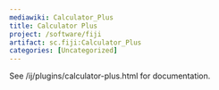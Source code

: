 ```yaml
---
mediawiki: Calculator_Plus
title: Calculator Plus
project: /software/fiji
artifact: sc.fiji:Calculator_Plus
categories: [Uncategorized]
---
```


See /ij/plugins/calculator-plus.html for documentation.
